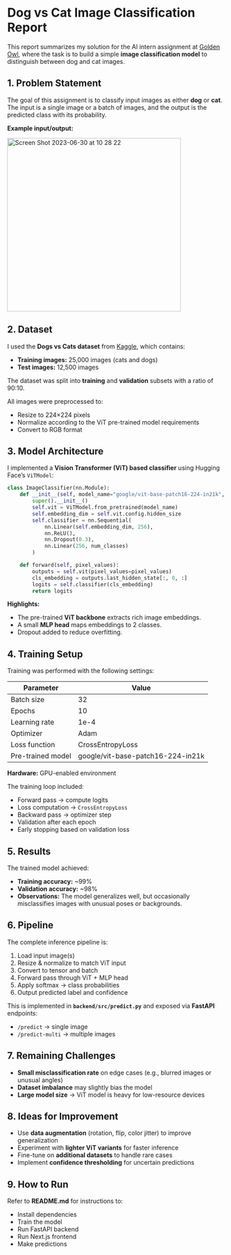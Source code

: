 # Dog vs Cat Image Classification Report

This report summarizes my solution for the AI intern assignment at [Golden Owl](https://goldenowl.asia), where the task is to build a simple **image classification model** to distinguish between dog and cat images.


## 1. Problem Statement

The goal of this assignment is to classify input images as either **dog** or **cat**. The input is a single image or a batch of images, and the output is the predicted class with its probability.

**Example input/output:**

<img width="400" alt="Screen Shot 2023-06-30 at 10 28 22" src="https://github.com/go-julian/vision-ai-intern-assignment/assets/130023825/c6ca46dc-8fdc-496c-b804-e540c536abf7">


## 2. Dataset

I used the **Dogs vs Cats dataset** from [Kaggle](https://www.kaggle.com/competitions/dogs-vs-cats), which contains:

* **Training images:** 25,000 images (cats and dogs)
* **Test images:** 12,500 images

The dataset was split into **training** and **validation** subsets with a ratio of 90:10.

All images were preprocessed to:

* Resize to 224×224 pixels
* Normalize according to the ViT pre-trained model requirements
* Convert to RGB format

## 3. Model Architecture

I implemented a **Vision Transformer (ViT) based classifier** using Hugging Face’s `ViTModel`:

```python
class ImageClassifier(nn.Module):
    def __init__(self, model_name="google/vit-base-patch16-224-in21k", num_classes=2):
        super().__init__()
        self.vit = ViTModel.from_pretrained(model_name)
        self.embedding_dim = self.vit.config.hidden_size
        self.classifier = nn.Sequential(
            nn.Linear(self.embedding_dim, 256),
            nn.ReLU(),
            nn.Dropout(0.3),
            nn.Linear(256, num_classes)
        )

    def forward(self, pixel_values):
        outputs = self.vit(pixel_values=pixel_values)
        cls_embedding = outputs.last_hidden_state[:, 0, :]
        logits = self.classifier(cls_embedding)
        return logits
```

**Highlights:**

* The pre-trained **ViT backbone** extracts rich image embeddings.
* A small **MLP head** maps embeddings to 2 classes.
* Dropout added to reduce overfitting.


## 4. Training Setup

Training was performed with the following settings:

| Parameter         | Value                             |
| ----------------- | --------------------------------- |
| Batch size        | 32                                |
| Epochs            | 10                                |
| Learning rate     | 1e-4                              |
| Optimizer         | Adam                              |
| Loss function     | CrossEntropyLoss                  |
| Pre-trained model | google/vit-base-patch16-224-in21k |

**Hardware:** GPU-enabled environment

The training loop included:

* Forward pass → compute logits
* Loss computation → `CrossEntropyLoss`
* Backward pass → optimizer step
* Validation after each epoch
* Early stopping based on validation loss

## 5. Results

The trained model achieved:

* **Training accuracy:** \~99%
* **Validation accuracy:** \~98%
* **Observations:** The model generalizes well, but occasionally misclassifies images with unusual poses or backgrounds.

## 6. Pipeline

The complete inference pipeline is:

1. Load input image(s)
2. Resize & normalize to match ViT input
3. Convert to tensor and batch
4. Forward pass through ViT + MLP head
5. Apply softmax → class probabilities
6. Output predicted label and confidence

This is implemented in **`backend/src/predict.py`** and exposed via **FastAPI** endpoints:

* `/predict` → single image
* `/predict-multi` → multiple images

## 7. Remaining Challenges

* **Small misclassification rate** on edge cases (e.g., blurred images or unusual angles)
* **Dataset imbalance** may slightly bias the model
* **Large model size** → ViT model is heavy for low-resource devices


## 8. Ideas for Improvement

* Use **data augmentation** (rotation, flip, color jitter) to improve generalization
* Experiment with **lighter ViT variants** for faster inference
* Fine-tune on **additional datasets** to handle rare cases
* Implement **confidence thresholding** for uncertain predictions

## 9. How to Run

Refer to **README.md** for instructions to:

* Install dependencies
* Train the model
* Run FastAPI backend
* Run Next.js frontend
* Make predictions